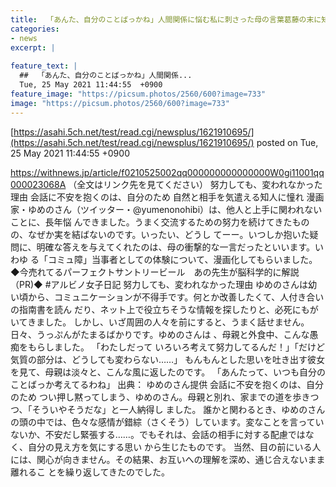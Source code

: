 ```yaml
---
title:  「あんた、自分のことばっかね」人間関係に悩む私に刺さった母の言葉葛藤の末に知った「小さな気遣い」の価値  
categories:
- news
excerpt: |
  
feature_text: |
  ##  「あんた、自分のことばっかね」人間関係...
  Tue, 25 May 2021 11:44:55  +0900
feature_image: "https://picsum.photos/2560/600?image=733"
image: "https://picsum.photos/2560/600?image=733"
---
```


[https://asahi.5ch.net/test/read.cgi/newsplus/1621910695/](https://asahi.5ch.net/test/read.cgi/newsplus/1621910695/)
posted on Tue, 25 May 2021 11:44:55  +0900

<!--more-->

https://withnews.jp/article/f0210525002qq000000000000000W0gi11001qq000023068A （全文はリンク先を見てください） 努力しても、変われなかった理由 会話に不安を抱くのは、自分のため 自然と相手を気遣える知人に憧れ 漫画家・ゆめのさん（ツイッター・@yumenonohibi）は、他人と上手に関われないことに、長年悩 んできました。うまく交流するための努力を続けてきたものの、なぜか実を結ばないのです。いったい、どうし てーー。いつしか抱いた疑問に、明確な答えを与えてくれたのは、母の衝撃的な一言だったといいます。いわゆ る「コミュ障」当事者としての体験について、漫画化してもらいました。 ◆今売れてるパーフェクトサントリービール　あの先生が脳科学的に解説（PR)◆ #アルビノ女子日記 努力しても、変われなかった理由 ゆめのさんは幼い頃から、コミュニケーションが不得手です。何とか改善したくて、人付き合いの指南書を読ん だり、ネット上で役立ちそうな情報を探したりと、必死にもがいてきました。 しかし、いざ周囲の人々を前にすると、うまく話せません。日々、うっぷんがたまるばかりです。ゆめのさんは 、母親と外食中、こんな愚痴をもらしました。 「わたしだって いろいろ考えて努力してるんだ！」「だけど気質の部分は、どうしても変わらない……」 もんもんとした思いを吐き出す彼女を見て、母親は淡々と、こんな風に返したのです。 「あんたって、いつも自分のことばっか考えてるわね」 出典： ゆめのさん提供 会話に不安を抱くのは、自分のため つい押し黙ってしまう、ゆめのさん。母親と別れ、家までの道を歩きつつ、「そういやそうだな」と一人納得し ました。 誰かと関わるとき、ゆめのさんの頭の中では、色々な感情が錯綜（さくそう）しています。変なことを言ってい ないか、不安だし緊張する……。でもそれは、会話の相手に対する配慮ではなく、自分の見え方を気にする思い から生じたものです。 当然、目の前にいる人には、関心が向きません。その結果、お互いへの理解を深め、通じ合えないまま離れるこ とを繰り返してきたのでした。
